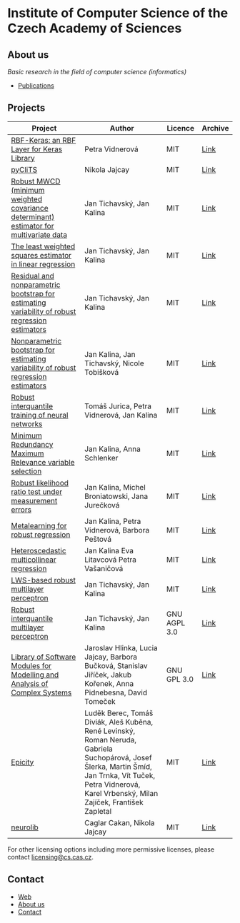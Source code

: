 # Institute of Computer Science of the Czech Academy of Sciences

## About us

*Basic research in the field of computer science (informatics)*

 - [Publications](https://asep.lib.cas.cz/arl-cav/en/vysledky/?field=PRA&zf=SHORTANOT&term=%22%C3%BAstav%20informatiky%20av%20%C4%8Dr,%20v.%20v.%20i.%22&search=Hledat&op=result&zf=&sort=&guide=)

## Projects

|**Project**                                                                                                                                                              |**Author**                                                                                                                                                                                                         |**Licence**      |**Archive**                                                                                                                        |
| -------------------------------------------------------------------------------------------------------------------------------------------------------------------- | -------------------------------------------------------------------------------------------------------------------------------------------------------------------------------------------------------------- | ------------ | ------------------------------------------------------------------------------------------------------------------------------ |
| [RBF-Keras: an RBF Layer for Keras Library](https://github.com/PetraVidnerova/rbf_keras)                                                                             | Petra Vidnerová                                                                                                                                                                                                | MIT          | [Link](https://github.com/CzechAcadSci-InstCompSci/rbf_keras)                                                                  |
| [pyCliTS](https://github.com/jajcayn/pyclits)                                                                                                                        | Nikola Jajcay                                                                                                                                                                                                  | MIT          | [Link](https://github.com/CzechAcadSci-InstCompSci/pyclits)                                                                    |
| [Robust MWCD (minimum weighted covariance determinant) estimator for multivariate data](https://github.com/Veragin/MWCDcode)                                         | Jan Tichavský, Jan Kalina                                                                                                                                                                                      | MIT          | [Link](https://github.com/CzechAcadSci-InstCompSci/MWCDcode)                                                                   |
| [The least weighted squares estimator in linear regression](https://github.com/Veragin/LWScode)                                                                      | Jan Tichavský, Jan Kalina                                                                                                                                                                                      | MIT          | [Link](https://github.com/CzechAcadSci-InstCompSci/LWScode)                                                                    |
| [Residual and nonparametric bootstrap for estimating variability of robust regression estimators](https://github.com/Veragin/Bootstrap)                              | Jan Tichavský, Jan Kalina                                                                                                                                                                                      | MIT          | [Link](https://github.com/CzechAcadSci-InstCompSci/Bootstrap)                                                                  |
| [Nonparametric bootstrap for estimating variability of robust regression estimators](https://github.com/jankalinaUI/Bootstrap-LWS)                                   | Jan Kalina, Jan Tichavský, Nicole Tobišková                                                                                                                                                                    | MIT          | [Link](https://github.com/CzechAcadSci-InstCompSci/Bootstrap-LWS)                                                              |
| [Robust interquantile training of neural networks](https://github.com/jankalinaUI/Quantile)                                                                          | Tomáš Jurica, Petra Vidnerová, Jan Kalina                                                                                                                                                                      | MIT          | [Link](https://github.com/CzechAcadSci-InstCompSci/Quantile)                                                                   |
| [Minimum Redundancy Maximum Relevance variable selection](https://github.com/jankalinaUI/Minimum_Regularized_Redundancy_Maximum_Robust_Relevance_Variable_Selection) | Jan Kalina, Anna Schlenker                                                                                                                                                                                     | MIT          | [Link](https://github.com/CzechAcadSci-InstCompSci/Minimum_Regularized_Redundancy_Maximum_Robust_Relevance_Variable_Selection) |
| [Robust likelihood ratio test under measurement errors](https://github.com/jankalinaUI/Likelihood-ratio-testing-under-measurement-errors)                            | Jan Kalina, Michel Broniatowski, Jana Jurečková                                                                                                                                                                | MIT          | [Link](https://github.com/CzechAcadSci-InstCompSci/Likelihood-ratio-testing-under-measurement-errors)                          |
| [Metalearning for robust regression](https://github.com/jankalinaUI/Metalearning-for-robust-regression)                                                              | Jan Kalina, Petra Vidnerová, Barbora Peštová                                                                                                                                                                   | MIT          | [Link](https://github.com/CzechAcadSci-InstCompSci/Metalearning-for-robust-regression)                                         |
| [Heteroscedastic multicollinear regression](https://github.com/jankalinaUI/Heteroscedastic-multicollinear-regression)                                                | Jan Kalina Eva Litavcová Petra Vašaničová                                                                                                                                                                      | MIT          | [Link](https://github.com/CzechAcadSci-InstCompSci/Heteroscedastic-multicollinear-regression)                                  |
| [LWS-based robust multilayer perceptron](https://github.com/Veragin/LWS-based-multilayer-perceptron)                                                                 | Jan Tichavský, Jan Kalina                                                                                                                                                                                      | MIT          | [Link](https://github.com/CzechAcadSci-InstCompSci/LWS-based-multilayer-perceptron/)                                           |
| [Robust interquantile multilayer perceptron](https://github.com/Veragin/Interquantile-multilayer-perceptron)                                                         | Jan Tichavský, Jan Kalina                                                                                                                                                                                      | GNU AGPL 3.0 | [Link](https://github.com/CzechAcadSci-InstCompSci/Interquantile-multilayer-perceptron)                                        |
| [Library of Software Modules for Modelling and Analysis of Complex Systems](https://github.com/cobragroup/cocoabox)                                                  | Jaroslav Hlinka, Lucia Jajcay, Barbora Bučková, Stanislav Jiříček, Jakub Kořenek, Anna Pidnebesna, David Tomeček                                                                                               | GNU GPL 3.0  | [Link](https://github.com/CzechAcadSci-InstCompSci/cocoabox)                                                                   |
| [Epicity](https://github.com/epicity-cz/model-m/)                                                                                                                    | Luděk Berec, Tomáš Diviák, Aleš Kuběna, René Levinský, Roman Neruda, Gabriela Suchopárová, Josef Šlerka, Martin Šmíd, Jan Trnka, Vít Tuček, Petra Vidnerová, Karel Vrbenský, Milan Zajíček, František Zapletal | MIT          | [Link](https://github.com/CzechAcadSci-InstCompSci/model-m/)                                                                   |
| [neurolib](https://github.com/neurolib-dev/neurolib)                                                                                                                 | Caglar Cakan, Nikola Jajcay                                                                                                                                                                                    | MIT          | [Link](https://github.com/CzechAcadSci-InstCompSci/neurolib)                                                                   |

For other licensing options including more permissive licenses, please contact [licensing@cs.cas.cz](mailto:licensing@cs.cas.cz).

## Contact

 - [Web](https://www.cs.cas.cz/en)
 - [About us](https://www.cs.cas.cz/about-us/en)
 - [Contact](https://www.cs.cas.cz/contact/en)
